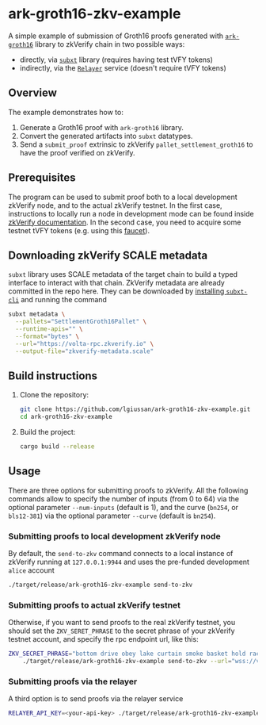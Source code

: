 # ark-groth16-zkv-example

A simple example of submission of Groth16 proofs generated with [`ark-groth16`](https://github.com/arkworks-rs/groth16) library to zkVerify chain in two possible ways:

- directly, via [`subxt`](https://github.com/paritytech/subxt) library (requires having test tVFY tokens)
- indirectly, via the [`Relayer`](https://docs.zkverify.io/overview/getting-started/relayer) service (doesn't require tVFY tokens)

## Overview

The example demonstrates how to:

1. Generate a Groth16 proof with `ark-groth16` library.
2. Convert the generated artifacts into `subxt` datatypes.
3. Send a `submit_proof` extrinsic to zkVerify `pallet_settlement_groth16` to have the proof verified on zkVerify.

## Prerequisites

The program can be used to submit proof both to a local development zkVerify node, and to the actual zkVerify testnet.
In the first case, instructions to locally run a node in development mode can be found inside [zkVerify documentation](https://github.com/zkVerify/zkVerify?tab=readme-ov-file#run-dev-node).
In the second case, you need to acquire some testnet tVFY tokens (e.g. using this [faucet](https://www.faucy.com/zkverify-volta)).

## Downloading zkVerify SCALE metadata

`subxt` library uses SCALE metadata of the target chain to build a typed interface to interact with that chain. ZkVerify metadata are already committed in the repo here. They can be downloaded by [installing `subxt-cli`](https://github.com/paritytech/subxt?tab=readme-ov-file#downloading-metadata-from-a-substrate-node) and running the command

```bash
subxt metadata \
  --pallets="SettlementGroth16Pallet" \
  --runtime-apis="" \
  --format="bytes" \
  --url="https://volta-rpc.zkverify.io" \
  --output-file="zkverify-metadata.scale"
```

## Build instructions

1. Clone the repository:

   ```bash
   git clone https://github.com/lgiussan/ark-groth16-zkv-example.git
   cd ark-groth16-zkv-example
   ```

2. Build the project:

   ```bash
   cargo build --release
   ```

## Usage

There are three options for submitting proofs to zkVerify. All the following commands allow to specify the number of inputs (from 0 to 64) via the optional parameter `--num-inputs` (default is 1), and the curve (`bn254`, or `bls12-381`) via the optional parameter `--curve` (default is `bn254`).

### Submitting proofs to local development zkVerify node

By default, the `send-to-zkv` command connects to a local instance of zkVerify running at `127.0.0.1:9944` and uses the pre-funded development `alice` account

```bash
./target/release/ark-groth16-zkv-example send-to-zkv
```

### Submitting proofs to actual zkVerify testnet

Otherwise, if you want to send proofs to the real zkVerify testnet, you should set the `ZKV_SERET_PHRASE` to the secret phrase of your zkVerify testnet account, and specify the rpc endpoint url, like this:

```bash
ZKV_SECRET_PHRASE="bottom drive obey lake curtain smoke basket hold race lonely fit walk" \
    ./target/release/ark-groth16-zkv-example send-to-zkv --url="wss://volta-rpc.zkverify.io"
```

### Submitting proofs via the relayer

A third option is to send proofs via the relayer service

```bash
RELAYER_API_KEY=<your-api-key> ./target/release/ark-groth16-zkv-example send-to-relayer
```

